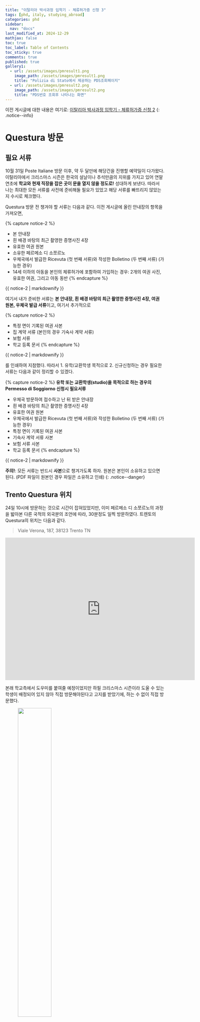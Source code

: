 ```yaml
---
title: "이탈리아 박사과정 입학기 - 체류허가증 신청 3"
tags: [phd, italy, studying_abroad]
categories: phd
sidebar:
  nav: "docs"
last_modified_at: 2024-12-29
mathjax: false
toc: true
toc_label: Table of Contents
toc_sticky: true
comments: true
published: true
gallery1:
  - url: /assets/images/pmresult1.png
    image_path: /assets/images/pmresult1.png
    title: "Polizia di Stato에서 제공하는 PDS조회페이지"
  - url: /assets/images/pmresult2.png
    image_path: /assets/images/pmresult2.png
    title: "PDS번호 조회후 나타나는 화면"
---
```


이전 게시글에 대한 내용은 여기로: [이탈리아 박사과정 입학기 - 체류허가증 신청 2](/phd/italy-applyPDS2)
{: .notice--info}

# Questura 방문
## 필요 서류
10월 31일 Poste Italiane 방문 이후, 약 두 달만에 해당건을 진행할 예약일이 다가왔다.
이탈리아에서 크리스마스 시즌은 한국의 설날이나 추석만큼의 지위를 가지고 있어 연말 연초에 **학교와 현재 직장을 잡은 곳이 문을 열지 않을 정도로!** 성대하게 보낸다.
따라서 나는 최대한 모든 서류를 사전에 준비해둘 필요가 있었고 해당 서류를 빠뜨리지 않았는지 수시로 체크했다.

Questura 방문 전 챙겨야 할 서류는 다음과 같다. 이전 게시글에 올린 안내장의 항목을 가져오면,

{% capture notice-2 %}
- 본 안내장
- 흰 배경 바탕의 최근 촬영한 증명사진 4장
- 유효한 여권 원본
- 소유한 페르메소 디 소쪼르노
- 우체국에서 발급한 Ricevuta (첫 번째 서류)와 작성한 Bolletino (두 번째 서류) (가능한 경우)
- 14세 이하의 아동을 본인의 체류허가에 포함하여 가입하는 경우: 2개의 여권 사진, 유효한 여권, 그리고 아동 동반
{% endcapture %}
<div class="notice">{{ notice-2 | markdownify }}</div>

여기서 내가 준비한 서류는 **본 안내장, 흰 배경 바탕의 최근 촬영한 증명사진 4장, 여권 원본, 우체국 발급 서류**이고, 여기서 추가적으로

{% capture notice-2 %}
- 특정 면이 기록된 여권 사본
- 집 계약 서류 (본인의 경우 기숙사 계약 서류)
- 보험 서류
- 학교 등록 문서
{% endcapture %}
<div class="notice">{{ notice-2 | markdownify }}</div>

를 인쇄하여 지참했다.
따라서 1. 유학/교환학생 목적으로 2. 신규신청하는 경우 필요한 서류는 다음과 같이 정리할 수 있겠다.

{% capture notice-2 %}
**유학 또는 교환학생(studio)을 목적으로 하는 경우의 Permesso di Soggiorno 신청시 필요서류**
- 우체국 방문하여 접수하고 난 뒤 받은 안내장
- 흰 배경 바탕의 최근 촬영한 증명사진 4장
- 유효한 여권 원본
- 우체국에서 발급한 Ricevuta (첫 번째 서류)와 작성한 Bolletino (두 번째 서류) (가능한 경우)
- 특정 면이 기록된 여권 사본
- 기숙사 계약 서류 사본
- 보험 서류 사본
- 학교 등록 문서
{% endcapture %}
<div class="notice--info">{{ notice-2 | markdownify }}</div>

**주의!**: 모든 서류는 반드시 **사본**으로 챙겨가도록 하자.
원본은 본인이 소유하고 있으면 된다.
(PDF 파일이 원본인 경우 파일은 소유하고 인쇄)
{: .notice--danger}

## Trento Questura 위치
24일 10시에 방문하는 것으로 시간이 잡혀있었지만, 이미 페르메소 디 소쪼르노의 과정을 밟아본 다른 국적의 외국분의 조언에 따라, 30분정도 일찍 방문하였다.
트렌토의 Questura의 위치는 다음과 같다. 

> Viale Verona, 187, 38123 Trento TN

<iframe 
    src="https://www.google.com/maps/embed?pb=!1m18!1m12!1m3!1d692.2963843664471!2d11.131014021932469!3d46.04739735004992!2m3!1f0!2f0!3f0!3m2!1i1024!2i768!4f13.1!3m3!1m2!1s0x4782741d08e9bd3d%3A0xf976ca8d997031d0!2sPolice%20Headquarters%20Di%20Trento%20-%20State%20Police!5e0!3m2!1sen!2sit!4v1735241633619!5m2!1sen!2sit" 
    width="600" 
    height="450" 
    style="border:0;" 
    allowfullscreen="" 
    loading="lazy" 
    referrerpolicy="no-referrer-when-downgrade">
</iframe>

본래 학교측에서 도우미를 붙여줄 예정이었지만 하필 크리스마스 시즌이라 도울 수 있는 학생이 배정되어 있지 않아 직접 방문해야된다고 고지를 받았기에,
하는 수 없이 직접 방문했다.

<figure>
<a href="/assets/images/pmvisit1.jpg"><img src="/assets/images/pmvisit1.jpg" height="50%"></a>
<figcaption>PDS 등록을 위해 준비한 문서들...</figcaption>
</figure>

사진을 따로 촬영하지 않았지만, 방문 전 따라갈 항목은 아래와 같다.

1. Trento Questura에 접근하면 일단 철문이 보인다. 차도와 인도의 구분이 크게 되어 있지 않으니 접근하는 차를 주의하며 들어간다.
2. 방문객을 위한 주차장이 있으며, 안쪽으로 걸어가다 보면 1층으로 구성되어 "QUESTURA" 라고 적힌 건물이 보인다. 이 건물에 들어간다.
3. 건물에 들어가면 경비원이 있고 번호표를 뽑는 기계가 있다. 우리는 우체국에서 이미 해당 업무를 접수하였기 때문에, "Appuntamento Poste Italiane" 항목을 선택하여 번호표를 받자.
4. 해당 번호표를 뽑게되면 "p XX" 과 같은 종이를 받게되고 번호를 부를 때까지 대기한다. 이 때 숫자는 당연히 이탈리아어로 불러주니 유의하자...

이미 방문했을 땐 이미 많은 외국 국적의 사람들이 소쪼르노의 신규 신청이나 연장등으로 방문하고 있는 상황이였으며 족히 50명은 되어 보였다.
10시에 방문해 약속을 잡은 일정이였지만 그런건 의미없었고... 번호표를 뽑은 순서에 맞추어서 업무가 진행되었다.
이럴꺼면 시간은 왜 고지하는지...
나는 "p 26"으로 배정받았고, 도착했을 때는 "p 11"까지 진행되고 있는 상황이였다.
많이 기다려야 겠구나... 하며 대기했다.

<figure class="half">
    <a href="/assets/images/pmvisit2.jpg"><img src="/assets/images/pmvisit2.jpg"></a>
    <a href="/assets/images/pmvisit3.jpg"><img src="/assets/images/pmvisit3.jpg"></a>
    <figcaption>제공받은 번호표와 대기명단</figcaption>
</figure>

## 서류 제출과 카운터 인터뷰
> "Pi ventisei!"

해당 번호로 말하는 직원의 목소리를 듣고 나는 모든 서류와 번호표를 챙겨서 카운터로 향했다.
나는 아직 이탈리아어 구사는 불가능한 상황이였기에, 초대장을 보여주며 영어로 차분히 설명했다.

직원분은 초대장을 슥 읽어보더니 상황을 이해한 듯 서류를 내어달라고 요청했다.
나는 준비했던 사본을 모두 꺼내어서 각 어떤 서류를 가져왔는 지 설명했다.

직원분이 가져온 서류와 여권을 살펴보며 대조하며 개인정보를 컴퓨터에 입력하기 시작했고,
모든 개인정보를 입력하고 난 뒤 나에게 태어난 곳 (도시), 이름, 여권번호 등을 물어보며 입력된 개인정보가 맞는 지 상호확인 과정을 거쳤다.
또한 카운터 앞에서 왼손과 오른손의 검지를 4번정도 스캔과정을 거쳤다.

그런데... 접수 도중 문제가 발생했으니, 바로 **보험 서류**가 문제되었다.
이는 내가 2025년에는 이탈리아의 국가건강보험에 가입 할 예정이고, 따라서 2025년 범위에서 보장되는 것을 선택하면 될 것이라고 생각하고 있었다.
하지만 그것은 나의 개인적인 생각이였고... 직원분께서 2024년 범위에서 보장되는 보험도 내게 요구했다.
이런...

나는 2024년도건에 대하여 이미 보험에 가입해놓은 상황임을 알렸고, 직원분께서 잠시 고민하던 중 내게 사진이나 PDF등을 보여달라고 요청했다.
즉시 나는 클라우드에 저장해둔 문서를 찾아서 보여주었다.
그러더니 다행히도 직원분께서 해당건은 정상적으로 접수할 것임을 내게 말해주었고,
필요한 모든 과정을 끝내고 오늘 중으로 서류를 가져와 달라고 내게 요청했다.
아래의 신상 등록 과정을 끝내고 나는 집으로 돌아와 놓아두었던 서류를 챙겨 제출하였다.

## 신상 등록 (키, 지문, 손바닥(?))
카운터 앞에서 진행되던 모든 과정을 끝내고 난 뒤 나는 안도의 한숨을 내쉴 수 있었다. 
직원은 내게 Poste Italiane에서 접수했던 PSE와 Ricevuta를 다시 돌려주고는 (여권은 돌려받지 못했다.),
옆문에서 이름을 불러 개인정보를 등록할 것이니 대기하고 있으라고 내게 알려주었다.
한 10분정도 기다리니 나를 육성으로 불렀고, 나는 다른 방으로 이동하였다.

방에서 나는 키, 왼손과 오른손의 모든 지문, 그리고 손바닥을 스캔 당하며 모니터로 스캔되는 과정을 지켜봤다. 
이로써 내 신체정보는 대한민국 정부와 이탈리아 정부에 등록되어 버린 셈 ㅎㅎ
이 모든 과정을 마치고 나서 나는 여권을 돌려받았고 모든 과정이 종료되었다.

## Questura 방문 후 진행상황
Questra를 방문한 후 PDS의 진행상황은 이탈리아 Polizia di Stato [Permesso di soggiorno](https://questure.poliziadistato.it/stranieri) 페이지에 접속하여 확인해볼 수 있다.

{% include gallery id="gallery1" caption="PDS 진행확인을 위한 Polizia di Stato 웹페이지" %}

웹페이지를 접속하게 되면 다음과 같이 코드를 입력하는 창이 나타난다.
File number의 경우 PDS접수를 완료하고 나면, 다시 받은 Ricevuta에 숫자와 문자를 기입해주는데, 이 숫자와 문자를 입력하면 현재 진행상황을 알 수 있다. 